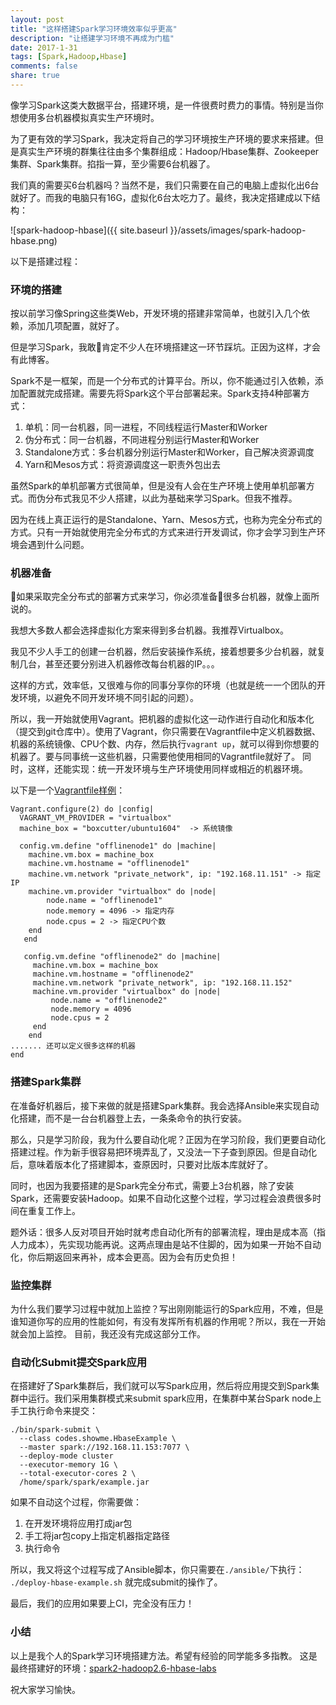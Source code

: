 ```yaml
---
layout: post
title: "这样搭建Spark学习环境效率似乎更高"
description: "让搭建学习环境不再成为门槛"
date: 2017-1-31
tags: [Spark,Hadoop,Hbase]
comments: false
share: true
---
```



像学习Spark这类大数据平台，搭建环境，是一件很费时费力的事情。特别是当你想使用多台机器模拟真实生产环境时。

为了更有效的学习Spark，我决定将自己的学习环境按生产环境的要求来搭建。但是真实生产环境的群集往往由多个集群组成：Hadoop/Hbase集群、Zookeeper集群、Spark集群。掐指一算，至少需要6台机器了。

我们真的需要买6台机器吗？当然不是，我们只需要在自己的电脑上虚拟化出6台就好了。而我的电脑只有16G，虚拟化6台太吃力了。最终，我决定搭建成以下结构：

![spark-hadoop-hbase]({{ site.baseurl }}/assets/images/spark-hadoop-hbase.png)



以下是搭建过程：

### 环境的搭建
按以前学习像Spring这些类Web，开发环境的搭建非常简单，也就引入几个依赖，添加几项配置，就好了。

但是学习Spark，我敢肯定不少人在环境搭建这一环节踩坑。正因为这样，才会有此博客。

Spark不是一框架，而是一个分布式的计算平台。所以，你不能通过引入依赖，添加配置就完成搭建。需要先将Spark这个平台部署起来。Spark支持4种部署方式：

1. 单机：同一台机器，同一进程，不同线程运行Master和Worker
2. 伪分布式：同一台机器，不同进程分别运行Master和Worker
3. Standalone方式：多台机器分别运行Master和Worker，自己解决资源调度
4. Yarn和Mesos方式：将资源调度这一职责外包出去

虽然Spark的单机部署方式很简单，但是没有人会在生产环境上使用单机部署方式。而伪分布式我见不少人搭建，以此为基础来学习Spark。但我不推荐。

因为在线上真正运行的是Standalone、Yarn、Mesos方式，也称为完全分布式的方式。只有一开始就使用完全分布式的方式来进行开发调试，你才会学习到生产环境会遇到什么问题。

### 机器准备
如果采取完全分布式的部署方式来学习，你必须准备很多台机器，就像上面所说的。

我想大多数人都会选择虚拟化方案来得到多台机器。我推荐Virtualbox。

我见不少人手工的创建一台机器，然后安装操作系统，接着想要多少台机器，就复制几台，甚至还要分别进入机器修改每台机器的IP。。。

这样的方式，效率低，又很难与你的同事分享你的环境（也就是统一一个团队的开发环境，以避免不同开发环境不同引起的问题）。

所以，我一开始就使用Vagrant。把机器的虚拟化这一动作进行自动化和版本化（提交到git仓库中）。使用了Vagrant，你只需要在Vagrantfile中定义机器数据、机器的系统镜像、CPU个数、内存，然后执行`vagrant up`，就可以得到你想要的机器了。要与同事统一这些机器，只需要他使用相同的Vagrantfile就好了。
同时，这样，还能实现：统一开发环境与生产环境使用同样或相近的机器环境。

以下是一个[Vagrantfile样例](https://github.com/bigdata-labs/spark2-hadoop2.6-hbase-labs/blob/master/Vagrantfile)：
```
Vagrant.configure(2) do |config|
  VAGRANT_VM_PROVIDER = "virtualbox"
  machine_box = "boxcutter/ubuntu1604"  -> 系统镜像

  config.vm.define "offlinenode1" do |machine|
    machine.vm.box = machine_box 
    machine.vm.hostname = "offlinenode1"
    machine.vm.network "private_network", ip: "192.168.11.151" -> 指定IP
    machine.vm.provider "virtualbox" do |node|
        node.name = "offlinenode1"
        node.memory = 4096 -> 指定内存
        node.cpus = 2 -> 指定CPU个数
    end
   end

   config.vm.define "offlinenode2" do |machine|
     machine.vm.box = machine_box
     machine.vm.hostname = "offlinenode2"
     machine.vm.network "private_network", ip: "192.168.11.152"
     machine.vm.provider "virtualbox" do |node|
         node.name = "offlinenode2"
         node.memory = 4096
         node.cpus = 2
     end
    end
....... 还可以定义很多这样的机器
end
```

### 搭建Spark集群

在准备好机器后，接下来做的就是搭建Spark集群。我会选择Ansible来实现自动化搭建，而不是一台台机器登上去，一条条命令的执行安装。

那么，只是学习阶段，我为什么要自动化呢？正因为在学习阶段，我们更要自动化搭建过程。作为新手很容易把环境弄乱了，又没法一下子查到原因。但是自动化后，意味着版本化了搭建脚本，查原因时，只要对比版本库就好了。

同时，也因为我要搭建的是Spark完全分布式，需要上3台机器，除了安装Spark，还需要安装Hadoop。如果不自动化这整个过程，学习过程会浪费很多时间在重复工作上。

题外话：很多人反对项目开始时就考虑自动化所有的部署流程，理由是成本高（指人力成本），先实现功能再说。这两点理由是站不住脚的，因为如果一开始不自动化，你后期返回来再补，成本会更高。因为会有历史负担！

### 监控集群
为什么我们要学习过程中就加上监控？写出刚刚能运行的Spark应用，不难，但是谁知道你写的应用的性能如何，有没有发挥所有机器的作用呢？所以，我在一开始就会加上监控。
目前，我还没有完成这部分工作。

### 自动化Submit提交Spark应用
在搭建好了Spark集群后，我们就可以写Spark应用，然后将应用提交到Spark集群中运行。我们采用集群模式来submit spark应用，在集群中某台Spark node上手工执行命令来提交：
```
./bin/spark-submit \
  --class codes.showme.HbaseExample \
  --master spark://192.168.11.153:7077 \
  --deploy-mode cluster
  --executor-memory 1G \
  --total-executor-cores 2 \
  /home/spark/spark/example.jar 
```
如果不自动这个过程，你需要做：
1. 在开发环境将应用打成jar包
2. 手工将jar包copy上指定机器指定路径
3. 执行命令

所以，我又将这个过程写成了Ansible脚本，你只需要在`./ansible/`下执行：
`./deploy-hbase-example.sh` 就完成submit的操作了。

最后，我们的应用如果要上CI，完全没有压力！


### 小结
以上是我个人的Spark学习环境搭建方法。希望有经验的同学能多多指教。
这是最终搭建好的环境：[spark2-hadoop2.6-hbase-labs](https://github.com/bigdata-labs/spark2-hadoop2.6-hbase-labs)

祝大家学习愉快。
